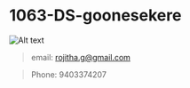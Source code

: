 # 1063-DS-goonesekere

![Alt text](/relative/path/to/Me.jpg?raw=true "")


>email: rojitha.g@gmail.com


>Phone: 9403374207
